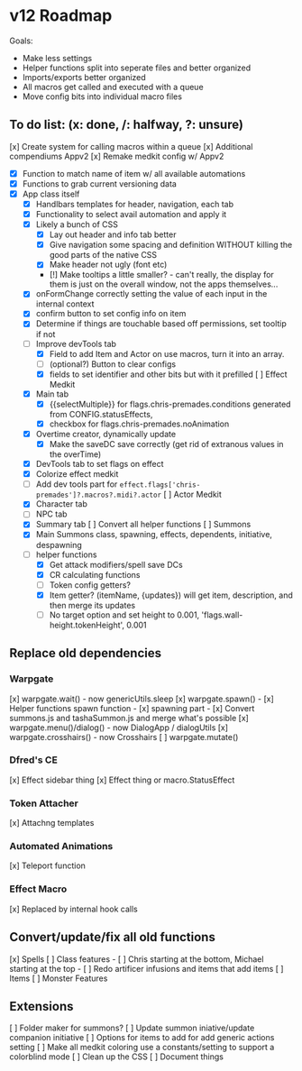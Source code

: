 # v12 Roadmap
Goals:
- Make less settings
- Helper functions split into seperate files and better organized
- Imports/exports better organized
- All macros get called and executed with a queue
- Move config bits into individual macro files

## To do list: (x: done, /: halfway, ?: unsure)
[x] Create system for calling macros within a queue
[x] Additional compendiums Appv2
[x] Remake medkit config w/ Appv2
- [x] Function to match name of item w/ all available automations
- [x] Functions to grab current versioning data
- [x] App class itself
    - [x] Handlbars templates for header, navigation, each tab
    - [x] Functionality to select avail automation and apply it
    - [x] Likely a bunch of CSS
        - [x] Lay out header and info tab better
        - [x] Give navigation some spacing and definition WITHOUT killing the good parts of the native CSS
        - [x] Make header not ugly (font etc)
        - [!] Make tooltips a little smaller? - can't really, the display for them is just on the overall window, not the apps themselves...
    - [x] onFormChange correctly setting the value of each input in the internal context
    - [x] confirm button to set config info on item
    - [x] Determine if things are touchable based off permissions, set tooltip if not
    - [ ] Improve devTools tab
        - [x] Field to add Item and Actor on use macros, turn it into an array.
        - [ ] (optional?) Button to clear configs
        - [x] fields to set identifier and other bits but with it prefilled
[ ] Effect Medkit
    - [x] Main tab 
        - [x] {{selectMultiple}} for flags.chris-premades.conditions generated from CONFIG.statusEffects, 
        - [x] checkbox for flags.chris-premades.noAnimation
    - [x] Overtime creator, dynamically update
        - [x] Make the saveDC save correctly (get rid of extranous values in the overTime)
    - [x] DevTools tab to set flags on effect
    - [x] Colorize effect medkit
    - [ ] Add dev tools part for `effect.flags['chris-premades']?.macros?.midi?.actor`
[ ] Actor Medkit
    - [x] Character tab
    - [ ] NPC tab
    - [x] Summary tab
[ ] Convert all helper functions
[ ] Summons
    - [x] Main Summons class, spawning, effects, dependents, initiative, despawning
    - [ ] helper functions
        - [x] Get attack modifiers/spell save DCs
        - [x] CR calculating functions
        - [ ] Token config getters?
        - [x] Item getter? (itemName, {updates}) will get item, description, and then merge its updates
        - [ ] No target option and set height to 0.001, 'flags.wall-height.tokenHeight', 0.001
## Replace old dependencies
### Warpgate
[x] warpgate.wait() - now genericUtils.sleep
[x] warpgate.spawn()
    - [x] Helper functions spawn function
        - [x] spawning part
    - [x] Convert summons.js and tashaSummon.js and merge what's possible
[x] warpgate.menu()/dialog() - now DialogApp / dialogUtils
[x] warpgate.crosshairs() - now Crosshairs
[ ] warpgate.mutate()
### Dfred's CE
[x] Effect sidebar thing
[x] Effect thing or macro.StatusEffect
### Token Attacher
[x] Attachng templates
### Automated Animations
[x] Teleport function
### Effect Macro
[x] Replaced by internal hook calls
## Convert/update/fix all old functions
[x] Spells
[ ] Class features
    - [ ] Chris starting at the bottom, Michael starting at the top
    - [ ] Redo artificer infusions and items that add items
[ ] Items
[ ] Monster Features
## Extensions
[ ] Folder maker for summons?
[ ] Update summon iniative/update companion initiative
[ ] Options for items to add for add generic actions setting
[ ] Make all medkit coloring use a constants/setting to support a colorblind mode
[ ] Clean up the CSS
[ ] Document things